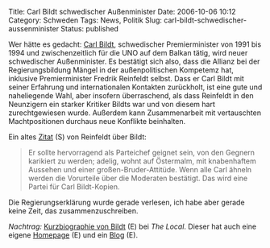 Title: Carl Bildt schwedischer Außenminister
Date: 2006-10-06 10:12
Category: Schweden
Tags: News, Politik
Slug: carl-bildt-schwedischer-aussenminister
Status: published

Wer hätte es gedacht: [Carl
Bildt](http://de.wikipedia.org/wiki/Carl_Bildt), schwedischer
Premierminister von 1991 bis 1994 und zwischenzeitlich für die UNO auf
dem Balkan tätig, wird neuer schwedischer Außenminister. Es bestätigt
sich also, dass die Allianz bei der Regierungsbildung Mängel in der
außenpolitischen Kompetemz hat, inklusive Premierminister Fredrik
Reinfeldt selbst. Dass er Carl Bildt mit seiner Erfahrung und
internationalen Kontakten zurückholt, ist eine gute und naheliegende
Wahl, aber insofern überraschend, als dass Reinfeldt in den Neunzigern
ein starker Kritiker Bildts war und von diesem hart zurechtgewiesen
wurde. Außerdem kann Zusammenarbeit mit vertauschten Machtpositionen
durchaus neue Konflikte beinhalten.

Ein altes [Zitat](http://sv.wikiquote.org/wiki/Fredrik_Reinfeldt) (S)
von Reinfeldt über Bildt:

> Er sollte hervorragend als Parteichef geignet sein, von den Gegnern
> karikiert zu werden; adelig, wohnt auf Östermalm, mit knabenhaftem
> Aussehen und einer großen-Bruder-Attitüde. Wenn alle Carl ähneln
> werden die Vorurteile über die Moderaten bestätigt. Das wird eine
> Partei für Carl Bildt-Kopien.

Die Regierungserklärung wurde gerade verlesen, ich habe aber gerade
keine Zeit, das zusammenzuschreiben.

*Nachtrag:* [Kurzbiographie von
Bildt](http://www.thelocal.se/article.php?ID=5139&date=20061006) (E) bei
*The Local*. Dieser hat auch eine eigene
[Homepage](http://www.bildt.net/) (E) und ein
[Blog](http://bildt.blogspot.com/) (E).


